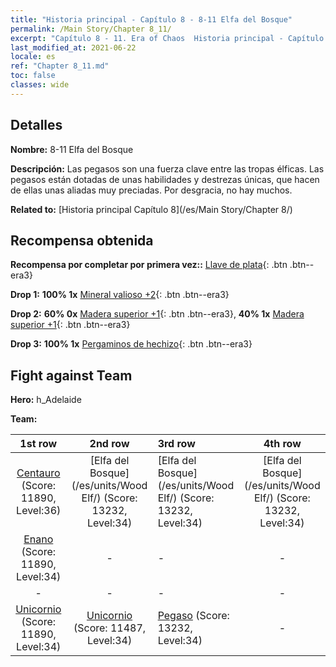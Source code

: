 ```yaml
---
title: "Historia principal - Capítulo 8 - 8-11 Elfa del Bosque"
permalink: /Main Story/Chapter 8_11/
excerpt: "Capítulo 8 - 11. Era of Chaos  Historia principal - Capítulo 8_11. 8-11 Elfa del Bosque"
last_modified_at: 2021-06-22
locale: es
ref: "Chapter 8_11.md"
toc: false
classes: wide
---
```


## Detalles

 **Nombre:** 8-11 Elfa del Bosque

 **Descripción:** Las pegasos son una fuerza clave entre las tropas élficas. Las pegasos están dotadas de unas habilidades y destrezas únicas, que hacen de ellas unas aliadas muy preciadas. Por desgracia, no hay muchos.

 **Related to:** [Historia principal Capítulo 8](/es/Main Story/Chapter 8/)

## Recompensa obtenida

 **Recompensa por completar por primera vez::** [Llave de plata](/ItemsES/con_693/){: .btn .btn--era3}

 **Drop 1:** **100% 1x** [Mineral valioso +2](/ItemsES/mat_26/){: .btn .btn--era3}

 **Drop 2:** **60% 0x** [Madera superior +1](/ItemsES/mat_20/){: .btn .btn--era3}, **40% 1x** [Madera superior +1](/ItemsES/mat_20/){: .btn .btn--era3}

 **Drop 3:** **100% 1x** [Pergaminos de hechizo](/ItemsES/con_694/){: .btn .btn--era3}


## Fight against Team
 **Hero:** h_Adelaide

 **Team:**


  | 1st row | 2nd row | 3rd row | 4th row |
  |:----:|:----:|:----|:----:|
  | [Centauro](/es/units/Centaur/) (Score: 11890, Level:36)  | [Elfa del Bosque](/es/units/Wood Elf/) (Score: 13232, Level:34)  | [Elfa del Bosque](/es/units/Wood Elf/) (Score: 13232, Level:34)  | [Elfa del Bosque](/es/units/Wood Elf/) (Score: 13232, Level:34)  |
  | [Enano](/es/units/Dwarf/) (Score: 11890, Level:34)  | - | - | - |
  | - | - | - | - |
  | [Unicornio](/es/units/Unicorn/) (Score: 11890, Level:34)  | [Unicornio](/es/units/Unicorn/) (Score: 11487, Level:34)  | [Pegaso](/es/units/Pegasus/) (Score: 13232, Level:34)  | - |


